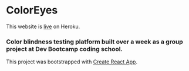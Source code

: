 # ColorEyes

This website is [live](http://www.iseergb.com) on Heroku.

### Color blindness testing platform built over a week as a group project at Dev Bootcamp coding school.

This project was bootstrapped with [Create React App](https://github.com/facebookincubator/create-react-app).
